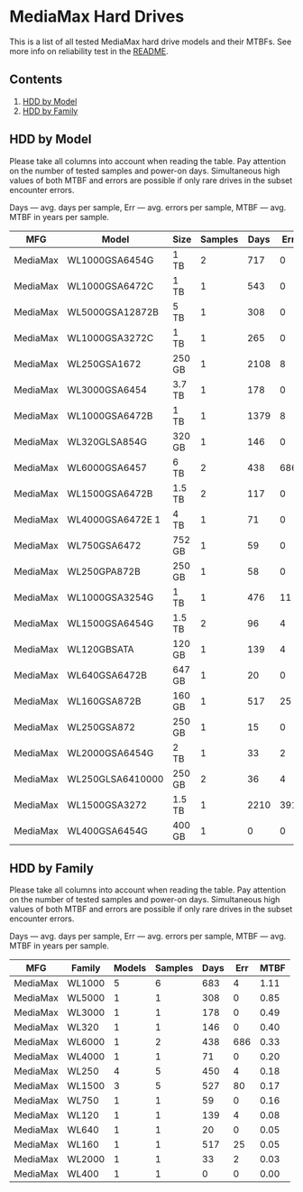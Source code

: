 MediaMax Hard Drives
====================

This is a list of all tested MediaMax hard drive models and their MTBFs. See more
info on reliability test in the [README](https://github.com/linuxhw/SMART).

Contents
--------

1. [ HDD by Model  ](#hdd-by-model)
2. [ HDD by Family ](#hdd-by-family)

HDD by Model
------------

Please take all columns into account when reading the table. Pay attention on the
number of tested samples and power-on days. Simultaneous high values of both MTBF
and errors are possible if only rare drives in the subset encounter errors.

Days — avg. days per sample,
Err  — avg. errors per sample,
MTBF — avg. MTBF in years per sample.

| MFG       | Model              | Size   | Samples | Days  | Err   | MTBF |
|-----------|--------------------|--------|---------|-------|-------|------|
| MediaMax  | WL1000GSA6454G     | 1 TB   | 2       | 717   | 0     | 1.97   |
| MediaMax  | WL1000GSA6472C     | 1 TB   | 1       | 543   | 0     | 1.49   |
| MediaMax  | WL5000GSA12872B    | 5 TB   | 1       | 308   | 0     | 0.85   |
| MediaMax  | WL1000GSA3272C     | 1 TB   | 1       | 265   | 0     | 0.73   |
| MediaMax  | WL250GSA1672       | 250 GB | 1       | 2108  | 8     | 0.64   |
| MediaMax  | WL3000GSA6454      | 3.7 TB | 1       | 178   | 0     | 0.49   |
| MediaMax  | WL1000GSA6472B     | 1 TB   | 1       | 1379  | 8     | 0.42   |
| MediaMax  | WL320GLSA854G      | 320 GB | 1       | 146   | 0     | 0.40   |
| MediaMax  | WL6000GSA6457      | 6 TB   | 2       | 438   | 686   | 0.33   |
| MediaMax  | WL1500GSA6472B     | 1.5 TB | 2       | 117   | 0     | 0.32   |
| MediaMax  | WL4000GSA6472E 1   | 4 TB   | 1       | 71    | 0     | 0.20   |
| MediaMax  | WL750GSA6472       | 752 GB | 1       | 59    | 0     | 0.16   |
| MediaMax  | WL250GPA872B       | 250 GB | 1       | 58    | 0     | 0.16   |
| MediaMax  | WL1000GSA3254G     | 1 TB   | 1       | 476   | 11    | 0.11   |
| MediaMax  | WL1500GSA6454G     | 1.5 TB | 2       | 96    | 4     | 0.08   |
| MediaMax  | WL120GBSATA        | 120 GB | 1       | 139   | 4     | 0.08   |
| MediaMax  | WL640GSA6472B      | 647 GB | 1       | 20    | 0     | 0.05   |
| MediaMax  | WL160GSA872B       | 160 GB | 1       | 517   | 25    | 0.05   |
| MediaMax  | WL250GSA872        | 250 GB | 1       | 15    | 0     | 0.04   |
| MediaMax  | WL2000GSA6454G     | 2 TB   | 1       | 33    | 2     | 0.03   |
| MediaMax  | WL250GLSA6410000   | 250 GB | 2       | 36    | 4     | 0.02   |
| MediaMax  | WL1500GSA3272      | 1.5 TB | 1       | 2210  | 391   | 0.02   |
| MediaMax  | WL400GSA6454G      | 400 GB | 1       | 0     | 0     | 0.00   |

HDD by Family
-------------

Please take all columns into account when reading the table. Pay attention on the
number of tested samples and power-on days. Simultaneous high values of both MTBF
and errors are possible if only rare drives in the subset encounter errors.

Days — avg. days per sample,
Err  — avg. errors per sample,
MTBF — avg. MTBF in years per sample.

| MFG       | Family                 | Models | Samples | Days  | Err   | MTBF |
|-----------|------------------------|--------|---------|-------|-------|------|
| MediaMax  | WL1000                 | 5      | 6       | 683   | 4     | 1.11   |
| MediaMax  | WL5000                 | 1      | 1       | 308   | 0     | 0.85   |
| MediaMax  | WL3000                 | 1      | 1       | 178   | 0     | 0.49   |
| MediaMax  | WL320                  | 1      | 1       | 146   | 0     | 0.40   |
| MediaMax  | WL6000                 | 1      | 2       | 438   | 686   | 0.33   |
| MediaMax  | WL4000                 | 1      | 1       | 71    | 0     | 0.20   |
| MediaMax  | WL250                  | 4      | 5       | 450   | 4     | 0.18   |
| MediaMax  | WL1500                 | 3      | 5       | 527   | 80    | 0.17   |
| MediaMax  | WL750                  | 1      | 1       | 59    | 0     | 0.16   |
| MediaMax  | WL120                  | 1      | 1       | 139   | 4     | 0.08   |
| MediaMax  | WL640                  | 1      | 1       | 20    | 0     | 0.05   |
| MediaMax  | WL160                  | 1      | 1       | 517   | 25    | 0.05   |
| MediaMax  | WL2000                 | 1      | 1       | 33    | 2     | 0.03   |
| MediaMax  | WL400                  | 1      | 1       | 0     | 0     | 0.00   |

